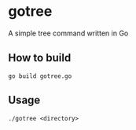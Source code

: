 gotree
======
A simple tree command written in Go

How to build
------------
`go build gotree.go`

Usage
-----
`./gotree <directory>`
